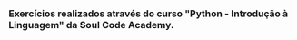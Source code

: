 ﻿### Exercícios realizados através do curso "Python - Introdução à Linguagem" da Soul Code Academy.
